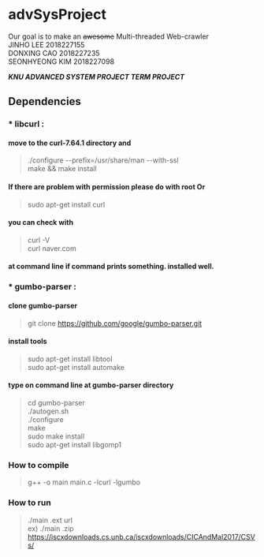 # advSysProject

Our goal is to make an ~~awesome~~ Multi-threaded Web-crawler  
JINHO LEE 2018227155  
DONXING CAO 2018227235  
SEONHYEONG KIM 2018227098  

***KNU ADVANCED SYSTEM PROJECT TERM PROJECT***

    
## Dependencies
###  * libcurl : 
#### move to the curl-7.64.1 directory and  
> ./configure --prefix=/usr/share/man --with-ssl  
> make && make install  
#### If there are problem with permission please do with root Or  

> sudo apt-get install curl  
#### you can check with  
> curl -V  
> curl naver.com  
#### at command line if command prints something. installed well.  


###  * gumbo-parser :  
#### clone gumbo-parser
> git clone https://github.com/google/gumbo-parser.git  
#### install tools  
> sudo apt-get install libtool  
> sudo apt-get install automake  
#### type on command line at gumbo-parser directory
> cd gumbo-parser  
> ./autogen.sh  
> ./configure  
> make  
> sudo make install  
> sudo apt-get install libgomp1  

### How to compile  
> g++ -o main main.c -lcurl -lgumbo  

### How to run  
> ./main .ext url  
> ex) ./main .zip https://iscxdownloads.cs.unb.ca/iscxdownloads/CICAndMal2017/CSVs/